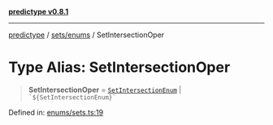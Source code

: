 [**predictype v0.8.1**](../../../README.md)

***

[predictype](../../../modules.md) / [sets/enums](../README.md) / SetIntersectionOper

# Type Alias: SetIntersectionOper

> **SetIntersectionOper** = [`SetIntersectionEnum`](../enumerations/SetIntersectionEnum.md) \| `` `${SetIntersectionEnum}` ``

Defined in: [enums/sets.ts:19](https://github.com/maduhaime/predictype/blob/2310adbaccb6fbc00cdab8e345e79bd5b09e40f5/src/enums/sets.ts#L19)
